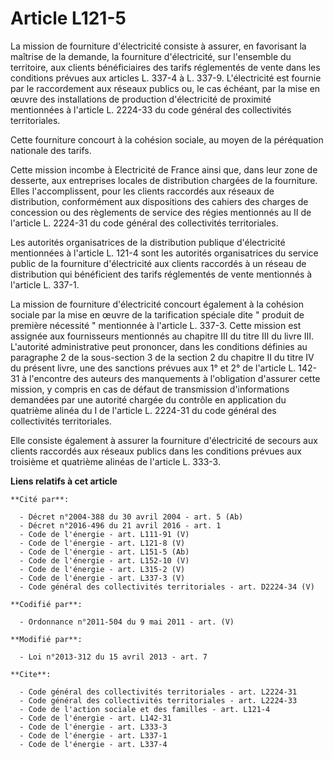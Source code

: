 # Article L121-5

La mission de fourniture d'électricité consiste à assurer, en favorisant la maîtrise de la demande, la fourniture
d'électricité, sur l'ensemble du territoire, aux clients bénéficiaires des tarifs réglementés de vente dans les conditions
prévues aux articles L. 337-4 à L. 337-9. L'électricité est fournie par le raccordement aux réseaux publics ou, le cas
échéant, par la mise en œuvre des installations de production d'électricité de proximité mentionnées à l'article L. 2224-33
du code général des collectivités territoriales. 

Cette fourniture concourt à la cohésion sociale, au moyen de la péréquation nationale des tarifs. 

Cette mission incombe à Electricité de France ainsi que, dans leur zone de desserte, aux entreprises locales de distribution
chargées de la fourniture. Elles l'accomplissent, pour les clients raccordés aux réseaux de distribution, conformément aux
dispositions des cahiers des charges de concession ou des règlements de service des régies mentionnés au II de l'article L.
2224-31 du code général des collectivités territoriales. 

Les autorités organisatrices de la distribution publique d'électricité mentionnées à l'article L. 121-4 sont les autorités
organisatrices du service public de la fourniture d'électricité aux clients raccordés à un réseau de distribution qui
bénéficient des tarifs réglementés de vente mentionnés à l'article L. 337-1. 

La mission de fourniture d'électricité concourt également à la cohésion sociale par la mise en œuvre de la tarification
spéciale dite " produit de première nécessité " mentionnée à l'article L. 337-3. Cette mission est assignée aux fournisseurs
mentionnés au chapitre III du titre III du livre III. L'autorité administrative peut prononcer, dans les conditions définies
au paragraphe 2 de la sous-section 3 de la section 2 du chapitre II du titre IV du présent livre, une des sanctions prévues
aux 1° et 2° de l'article L. 142-31 à l'encontre des auteurs des manquements à l'obligation d'assurer cette mission, y
compris en cas de défaut de transmission d'informations demandées par une autorité chargée du contrôle en application du
quatrième alinéa du I de l'article L. 2224-31 du code général des collectivités territoriales. 

Elle consiste également à assurer la fourniture d'électricité de secours aux clients raccordés aux réseaux publics dans les
conditions prévues aux troisième et quatrième alinéas de l'article L. 333-3.

**Liens relatifs à cet article**

	**Cité par**:

	  - Décret n°2004-388 du 30 avril 2004 - art. 5 (Ab)
	  - Décret n°2016-496 du 21 avril 2016 - art. 1
	  - Code de l'énergie - art. L111-91 (V)
	  - Code de l'énergie - art. L121-8 (V)
	  - Code de l'énergie - art. L151-5 (Ab)
	  - Code de l'énergie - art. L152-10 (V)
	  - Code de l'énergie - art. L315-2 (V)
	  - Code de l'énergie - art. L337-3 (V)
	  - Code général des collectivités territoriales - art. D2224-34 (V)

	**Codifié par**:

	  - Ordonnance n°2011-504 du 9 mai 2011 - art. (V)

	**Modifié par**:

	  - Loi n°2013-312 du 15 avril 2013 - art. 7

	**Cite**:

	  - Code général des collectivités territoriales - art. L2224-31
	  - Code général des collectivités territoriales - art. L2224-33
	  - Code de l'action sociale et des familles - art. L121-4
	  - Code de l'énergie - art. L142-31
	  - Code de l'énergie - art. L333-3
	  - Code de l'énergie - art. L337-1
	  - Code de l'énergie - art. L337-4
